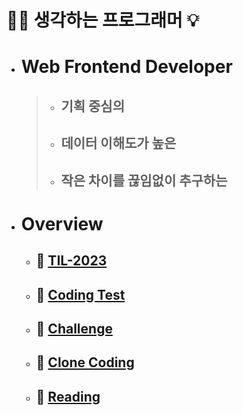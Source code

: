 # 🧘‍♂️ 생각하는 프로그래머 💡

- # Web Frontend Developer

  > - ## 기획 중심의
  >
  > - ## 데이터 이해도가 높은
  >
  > - ## 작은 차이를 끊임없이 추구하는

- # Overview
  - ## 🔆 [TIL-2023](https://github.com/PhilosopherProgrammer/TIL-2023)
  - ## 🔆 [Coding Test](https://github.com/PhilosopherProgrammer/Coding-Test-Practice)
  - ## 🔆 [Challenge](https://github.com/PhilosopherProgrammer/Challenge)
  - ## 🔆 [Clone Coding](https://github.com/PhilosopherProgrammer/Clone-Coding)
  - ## 🔆 [Reading](https://github.com/PhilosopherProgrammer/Reading)
